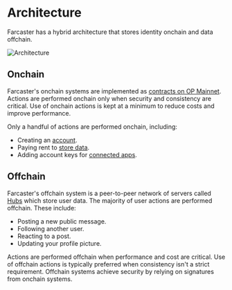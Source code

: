 # Architecture

Farcaster has a hybrid architecture that stores identity onchain and data offchain.

![Architecture](/assets/architecture.png)

## Onchain

Farcaster's onchain systems are implemented as [contracts on OP Mainnet](./contracts.md). Actions are performed onchain only when security and consistency are critical. Use of onchain actions is kept at a minimum to reduce costs and improve performance.

Only a handful of actions are performed onchain, including:

- Creating an [account](../what-is-farcaster/accounts.md).
- Paying rent to [store data](../what-is-farcaster/messages.md#storage).
- Adding account keys for [connected apps](../what-is-farcaster/apps.md#connected-apps).

## Offchain

Farcaster's offchain system is a peer-to-peer network of servers called [Hubs](./hubs.md) which store user data. The majority of user actions are performed offchain. These include:

- Posting a new public message.
- Following another user.
- Reacting to a post.
- Updating your profile picture.

Actions are performed offchain when performance and cost are critical. Use of offchain actions is typically preferred when consistency isn't a strict requirement. Offchain systems achieve security by relying on signatures from onchain systems.
